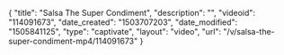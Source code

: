 {
    "title": "Salsa The Super Condiment",
    "description": "",
    "videoid": "114091673",
    "date_created": "1503707203",
    "date_modified": "1505841125",
    "type": "captivate",
    "layout": "video",
    "url": "\/v\/salsa-the-super-condiment-mp4\/114091673"
}